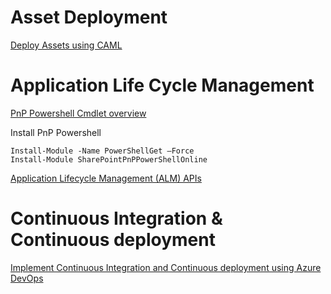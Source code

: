 # Asset Deployment

[Deploy Assets using CAML](https://docs.microsoft.com/en-us/sharepoint/dev/spfx/web-parts/get-started/provision-sp-assets-from-package)

# Application Life Cycle Management

[PnP Powershell Cmdlet overview](https://docs.microsoft.com/en-us/powershell/sharepoint/sharepoint-pnp/sharepoint-pnp-cmdlets?view=sharepoint-ps)

Install PnP Powershell

```
Install-Module -Name PowerShellGet –Force
Install-Module SharePointPnPPowerShellOnline
```

[Application Lifecycle Management (ALM) APIs](https://docs.microsoft.com/en-us/sharepoint/dev/apis/alm-api-for-spfx-add-ins)

# Continuous Integration & Continuous deployment

[Implement Continuous Integration and Continuous deployment using Azure DevOps](https://docs.microsoft.com/en-us/sharepoint/dev/spfx/toolchain/implement-ci-cd-with-azure-devops)
